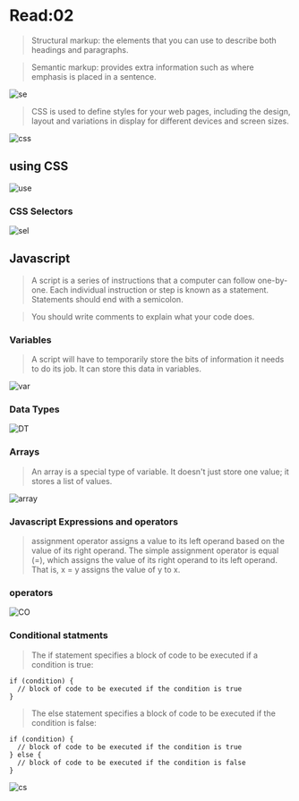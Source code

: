 # Read:02

>Structural markup: the elements that you can use to describe both headings and paragraphs.


>Semantic markup: provides extra information such as where emphasis is placed in a sentence.

![se](https://image.slidesharecdn.com/html5tutorialforbeginners-140117032126-phpapp01/95/html5-tutorial-for-beginners-44-638.jpg?cb=1389928989)

> CSS is used to define styles for your web pages, including the design, layout and variations in display for different devices and screen sizes.

![css](https://lh3.googleusercontent.com/proxy/evFh1yeHoznlllK0onSJVyLLQPzAXLyB3M6nu3Y8hiEdWzqDFrEO3-qCwkAccG1-k3Wmkr4OcFYSetZegmCGXDIqKxc4WMpUDvZYl5HzyD3-a1niv4N98qLpHmM)

## using CSS

![use](https://www.bitdegree.org/learn/storage/media/images/8c4493d3-110c-4a95-8b70-7626ce2d2f4e.jpg)

### CSS Selectors
![sel](https://i.pinimg.com/originals/bc/97/96/bc97965579512f8a6d2303934f599c65.png)

## Javascript
> A script is a series of instructions that a computer can follow one-by-one. Each individual instruction or step is known as a statement. Statements should end with a semicolon.

>You should write comments to explain what your code does.

### Variables

>A script will have to temporarily store the bits of information it
needs to do its job. It can store this data in variables.

![var](https://miro.medium.com/max/734/1*IKWdLy1iqPGcVgaYZDlhvg.png)

### Data Types

![DT](https://www.supinfo.com/articles/resources/231580/5418/1.png)

### Arrays

> An array is a special type of variable. It doesn't just store one value; it stores a list of values.

![array](https://image.slidesharecdn.com/oojs-1229037721986393-1/95/beginning-objectoriented-javascript-18-728.jpg?cb=1229139637)

### Javascript Expressions and operators

>assignment operator assigns a value to its left operand based on the value of its right operand. The simple assignment operator is equal (=), which assigns the value of its right operand to its left operand. That is, x = y assigns the value of y to x.

### operators

![CO](https://lh3.googleusercontent.com/proxy/7b4yVjsOoEW0bXhzJPPXZtLFQwmX_iXzyyJ4wCqLAOpJht-IdqyeN8HuEMYOjGxaalhxdV3YvF-_sL58kwpaaR60AulyzXBAO9K7L3Xd)

### Conditional statments
> The if statement specifies a block of code to be executed if a condition is true:

~~~~
if (condition) {
  // block of code to be executed if the condition is true
}
~~~~

>The else statement specifies a block of code to be executed if the condition is false:

~~~~
if (condition) {
  // block of code to be executed if the condition is true
} else {
  // block of code to be executed if the condition is false
}
~~~~

![cs](https://cdn.javascripttutorial.net/wp-content/uploads/2016/08/JavaScript-if-else-statment.png)

